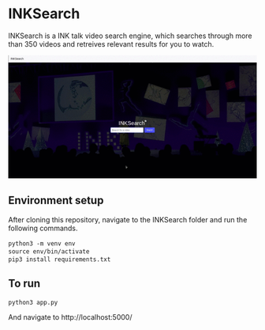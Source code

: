 # INKSearch

INKSearch is a INK talk video search engine, which searches through more than 350 videos and retreives relevant results for you to watch.

![INKSearch](extras/INKSearch.gif?style=centerme)

## Environment setup
After cloning this repository, navigate to the INKSearch folder and run the following commands.
```
python3 -m venv env
source env/bin/activate
pip3 install requirements.txt
```

## To run
```
python3 app.py
```
And navigate to http://localhost:5000/
